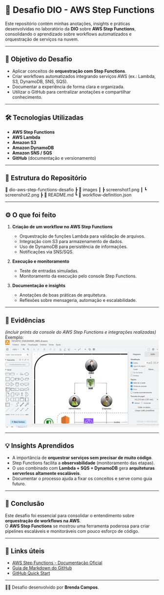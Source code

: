 # 🚀 Desafio DIO - AWS Step Functions

Este repositório contém minhas anotações, insights e práticas desenvolvidas no laboratório da **DIO** sobre **AWS Step Functions**, consolidando o aprendizado sobre workflows automatizados e orquestração de serviços na nuvem.

---

## 📖 Objetivo do Desafio
- Aplicar conceitos de **orquestração com Step Functions**.
- Criar workflows automatizados integrando serviços AWS (ex.: Lambda, S3, DynamoDB, SNS, SQS).
- Documentar a experiência de forma clara e organizada.
- Utilizar o GitHub para centralizar anotações e compartilhar conhecimento.

---

## 🛠️ Tecnologias Utilizadas
- **AWS Step Functions**
- **AWS Lambda**
- **Amazon S3**
- **Amazon DynamoDB**
- **Amazon SNS / SQS**
- **GitHub** (documentação e versionamento)

---

## 📂 Estrutura do Repositório
📂 dio-aws-step-functions-desafio
┣ 📂 images
┃ ┣ screenshot1.png
┃ ┗ screenshot2.png
┣ 📜 README.md
┗ 📜 workflow-definition.json


---

## ⚙️ O que foi feito
1. **Criação de um workflow no AWS Step Functions**  
   - Orquestração de funções Lambda para validação de arquivos.
   - Integração com S3 para armazenamento de dados.
   - Uso de DynamoDB para persistência de informações.  
   - Notificações via SNS/SQS.

2. **Execução e monitoramento**  
   - Teste de entradas simuladas.
   - Monitoramento da execução pelo console Step Functions.

3. **Documentação e insights**  
   - Anotações de boas práticas de arquitetura.
   - Reflexões sobre mensageria, automação e escalabilidade.

---

## 📸 Evidências
*(incluir prints da console do AWS Step Functions e integrações realizadas)*  
Exemplo:  
![Workflow](./images/screenshot1.png)

---

## 💡 Insights Aprendidos
- A importância de **orquestrar serviços sem precisar de muito código**.  
- Step Functions facilita a **observabilidade** (monitoramento das etapas).  
- O uso combinado com **Lambda + SQS + DynamoDB** gera **arquiteturas serverless altamente escaláveis**.  
- Documentar o processo ajuda a fixar os conceitos e serve como guia futuro.  

---

## 📌 Conclusão
Este desafio foi essencial para consolidar o entendimento sobre **orquestração de workflows na AWS**.  
O **AWS Step Functions** se mostrou uma ferramenta poderosa para criar pipelines escaláveis e monitoráveis com pouco esforço de código.

---

## 🔗 Links úteis
- [AWS Step Functions - Documentação Oficial](https://docs.aws.amazon.com/step-functions)
- [Guia de Markdown do GitHub](https://www.markdownguide.org/basic-syntax/)
- [GitHub Quick Start](https://github.com/brendaaraujocampos)

---
👩‍💻 Desafio desenvolvido por **Brenda Campos**.
